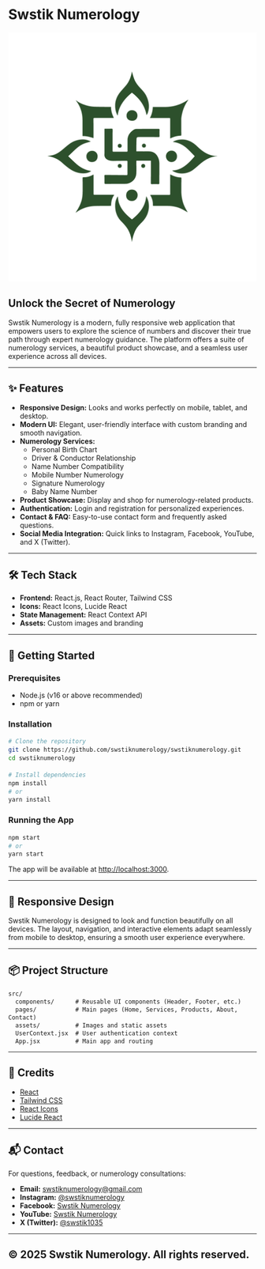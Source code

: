 # Swstik Numerology

![Swstik Numerology Logo](src/assets/swstik.png)

## Unlock the Secret of Numerology

Swstik Numerology is a modern, fully responsive web application that empowers users to explore the science of numbers and discover their true path through expert numerology guidance. The platform offers a suite of numerology services, a beautiful product showcase, and a seamless user experience across all devices.

---

## ✨ Features

- **Responsive Design:** Looks and works perfectly on mobile, tablet, and desktop.
- **Modern UI:** Elegant, user-friendly interface with custom branding and smooth navigation.
- **Numerology Services:**
  - Personal Birth Chart
  - Driver & Conductor Relationship
  - Name Number Compatibility
  - Mobile Number Numerology
  - Signature Numerology
  - Baby Name Number
- **Product Showcase:** Display and shop for numerology-related products.
- **Authentication:** Login and registration for personalized experiences.
- **Contact & FAQ:** Easy-to-use contact form and frequently asked questions.
- **Social Media Integration:** Quick links to Instagram, Facebook, YouTube, and X (Twitter).

---

## 🛠️ Tech Stack

- **Frontend:** React.js, React Router, Tailwind CSS
- **Icons:** React Icons, Lucide React
- **State Management:** React Context API
- **Assets:** Custom images and branding

---

## 🚀 Getting Started

### Prerequisites
- Node.js (v16 or above recommended)
- npm or yarn

### Installation
```bash
# Clone the repository
git clone https://github.com/swstiknumerology/swstiknumerology.git
cd swstiknumerology

# Install dependencies
npm install
# or
yarn install
```

### Running the App
```bash
npm start
# or
yarn start
```
The app will be available at [http://localhost:3000](http://localhost:3000).

---

## 📱 Responsive Design
Swstik Numerology is designed to look and function beautifully on all devices. The layout, navigation, and interactive elements adapt seamlessly from mobile to desktop, ensuring a smooth user experience everywhere.

---

## 📦 Project Structure
```
src/
  components/      # Reusable UI components (Header, Footer, etc.)
  pages/           # Main pages (Home, Services, Products, About, Contact)
  assets/          # Images and static assets
  UserContext.jsx  # User authentication context
  App.jsx          # Main app and routing
```

---

## 🙏 Credits
- [React](https://reactjs.org/)
- [Tailwind CSS](https://tailwindcss.com/)
- [React Icons](https://react-icons.github.io/react-icons/)
- [Lucide React](https://lucide.dev/)

---

## 📬 Contact
For questions, feedback, or numerology consultations:
- **Email:** swstiknumerology@gmail.com
- **Instagram:** [@swstiknumerology](https://www.instagram.com/swstiknumerology?igsh=MTJpZ2dteHM4aXdqbA==)
- **Facebook:** [Swstik Numerology](https://www.facebook.com/share/1AcaKQVg1j/)
- **YouTube:** [Swstik Numerology](https://youtube.com/@swstiknumerology?si=jIt1LCTIgXBPbkyb)
- **X (Twitter):** [@swstik1035](https://x.com/swstik1035?t=n38pHmw-pR4kD0T1wiSGZw&s=09)

---

## © 2025 Swstik Numerology. All rights reserved.
